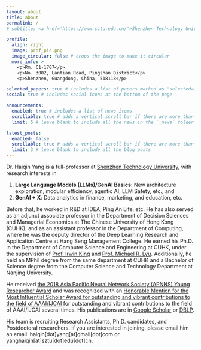 ```yaml
---
layout: about
title: about
permalink: /
# subtitle: <a href='https://www.sztu.edu.cn/'>Shenzhen Technology University</a>. # Motto: The fear of the LORD is the beginning of wisdom, and knowledge of the Holy One is understanding. (Proverbs 9:10)

profile:
  align: right
  image: prof_pic.png
  image_circular: false # crops the image to make it circular
  more_info: >
    <p>Rm. C1-1707</p>
    <p>No. 3002, Lantian Road, Pingshan District</p>
    <p>Shenzhen, Guangdong, China, 518118</p>

selected_papers: true # includes a list of papers marked as "selected={true}"
social: true # includes social icons at the bottom of the page

announcements:
  enabled: true # includes a list of news items
  scrollable: true # adds a vertical scroll bar if there are more than 3 news items
  limit: 5 # leave blank to include all the news in the `_news` folder

latest_posts:
  enabled: false
  scrollable: true # adds a vertical scroll bar if there are more than 3 new posts items
  limit: 3 # leave blank to include all the blog posts
---
```


Dr. Haiqin Yang is a full-professor at [Shenzhen Technology University](www.sztu.edu.cn), with research interests in

1. **Large Language Models (LLMs)/GenAI Basics**: New architecture exploration, modular efficiency, agentic AI, LLM Safety, etc.; and
2. **GenAI + X**: Data analytics in finance, marketing, and education, etc.

Before that, he worked in R&D at IDEA, Ping An Life, etc. He has also served as an adjunct associate professor in the Department of Decision Sciences and Managerial Economics at The Chinese University of Hong Kong (CUHK), and as an assistant professor in the Department of Computing, where he was the deputy director of the Deep Learning Research and Application Centre at Hang Seng Management College. He earned his Ph.D. in the Department of Computer Science and Engineering at CUHK, under the supervision of [Prof. Irwin King](https://www.cse.cuhk.edu.hk/~king) and [Prof. Michael R. Lyu](https://www.cse.cuhk.edu.hk/~lyu). Additionally, he held an MPhil degree from the same department at CUHK and a Bachelor of Science degree from the Computer Science and Technology Department at Nanjing University.

He received [the 2018 Asia Pacific Neural Network Society (APNNS) Young Researcher Award](https://www.dropbox.com/s/ds6bqx7tnmvox87/YRA3.jpeg?dl=0) and was recognized with an [Honorable Mention for the Most Influential Scholar Award for outstanding and vibrant contributions to the field of AAAI/IJCAI](https://aminer.org/ai2000) for outstanding and vibrant contributions to the field of AAAI/IJCAI several times. His publications are in [Google Scholar](https://scholar.google.com.hk/citations?user=nfijDy4AAAAJ) or [DBLP](https://dblp.uni-trier.de/pers/hd/y/Yang:Haiqin).

His team is recruiting Research Assistants, Ph.D. candidates, and Postdoctoral researchers. If you are interested in joining, please email him an email: haiqin[dot]yang[at]gmail[dot]com or yanghaiqin[at]sztu[dot]edu[dot]cn.
